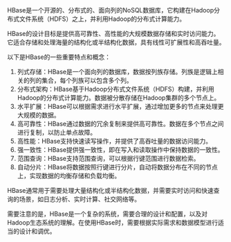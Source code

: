 HBase是一个开源的、分布式的、面向列的NoSQL数据库，它构建在Hadoop分布式文件系统（HDFS）之上，并利用Hadoop的分布式计算能力。

HBase的设计目标是提供高可靠性、高性能的大规模数据存储和实时访问能力。它适合存储和处理海量的结构化或半结构化数据，具有线性可扩展性和高吞吐量。

以下是HBase的一些重要特点和概念：

1. 列式存储：HBase是一个面向列的数据库，数据按列族存储。列族是逻辑上相关的列的集合，每个列族可以包含多个列。
2. 分布式架构：HBase基于Hadoop分布式文件系统（HDFS）构建，并利用Hadoop的分布式计算能力。数据被分散存储在Hadoop集群的多个节点上。
3. 水平扩展：HBase可以根据需求进行水平扩展，通过增加更多的节点来处理更大规模的数据。
4. 高可靠性：HBase通过数据的冗余复制来提供高可靠性。数据在多个节点之间进行复制，以防止单点故障。
5. 高性能：HBase支持快速读写操作，并提供了高吞吐量的数据访问能力。
6. 强一致性：HBase提供强一致性，即在写入和读取操作中保持数据的一致性。
7. 范围查询：HBase支持范围查询，可以根据行键范围进行数据检索。
8. 自动分片：HBase将数据按照行键进行分片，自动将数据分布在不同的节点上，实现数据的均衡存储和负载均衡。

HBase通常用于需要处理大量结构化或半结构化数据，并需要实时访问和快速查询的场景，如日志分析、实时计算、社交网络等。

需要注意的是，HBase是一个复杂的系统，需要合理的设计和配置，以及对Hadoop生态系统的理解。在使用HBase时，需要根据实际需求和数据模型进行适当的设计和调优。
